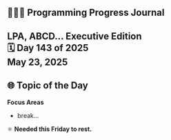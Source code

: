 ## 👩🏻‍💻 Programming Progress Journal  
LPA, ABCD...
**Executive Edition**  
🗓️ Day 143 of 2025  
May 23, 2025
---

## 🌐 Topic of the Day  
**Focus Areas** 

- break...

⚛️ **Needed this Friday to rest.**